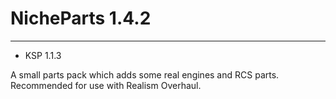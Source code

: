 # NicheParts 1.4.2
---

- KSP 1.1.3

A small parts pack which adds some real engines and RCS parts. Recommended for use with Realism Overhaul.
